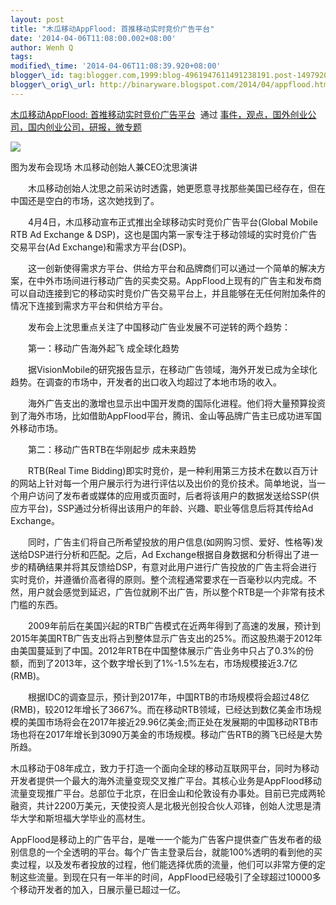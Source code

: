 ```yaml
--- 
layout: post 
title: "木瓜移动AppFlood: 首推移动实时竞价广告平台"
date: '2014-04-06T11:08:00.002+08:00' 
author: Wenh Q
tags:
modified\_time: '2014-04-06T11:08:39.920+08:00' 
blogger\_id: tag:blogger.com,1999:blog-4961947611491238191.post-1497920428455191868
blogger\_orig\_url: http://binaryware.blogspot.com/2014/04/appflood.html
--- 
```

[木瓜移动AppFlood:
首推移动实时竞价广告平台](http://www.kuailiyu.com/article/9193.html)  通过
[事件，观点，国外创业公司，国内创业公司，研报，微专题](http://www.kuailiyu.com/)





![](https://images-blogger-opensocial.googleusercontent.com/gadgets/proxy?url=http%3A%2F%2Fwww.kuailiyu.com%2Fuploadfile%2F2014%2F0404%2F20140404121003613.jpg&container=blogger&gadget=a&rewriteMime=image%2F*)



图为发布会现场 木瓜移动创始人兼CEO沈思演讲



　　木瓜移动创始人沈思之前采访时透露，她更愿意寻找那些美国已经存在，但在中国还是空白的市场，这次她找到了。



　　4月4日，木瓜移动宣布正式推出全球移动实时竞价广告平台(Global Mobile
RTB Ad Exchange &
DSP)，这也是国内第一家专注于移动领域的实时竞价广告交易平台(Ad
Exchange)和需求方平台(DSP)。



　　这一创新使得需求方平台、供给方平台和品牌商们可以通过一个简单的解决方案，在中外市场间进行移动广告的买卖交易。AppFlood上现有的广告主和发布商可以自动连接到它的移动实时竞价广告交易平台上，并且能够在无任何附加条件的情况下连接到需求方平台和供给方平台。



　　发布会上沈思重点关注了中国移动广告业发展不可逆转的两个趋势：



　　第一：移动广告海外起飞 成全球化趋势



　　据VisionMobile的研究报告显示，在移动广告领域，海外开发已成为全球化趋势。在调查的市场中，开发者的出口收入均超过了本地市场的收入。



　　海外广告支出的激增也显示出中国开发商的国际化进程。他们将大量预算投资到了海外市场，比如借助AppFlood平台，腾讯、金山等品牌广告主已成功进军国外移动市场。



　　第二：移动广告RTB在华刚起步 成未来趋势



　　RTB(Real Time
Bidding)即实时竞价，是一种利用第三方技术在数以百万计的网站上针对每一个用户展示行为进行评估以及出价的竞价技术。简单地说，当一个用户访问了发布者或媒体的应用或页面时，后者将该用户的数据发送给SSP(供应方平台)，SSP通过分析得出该用户的年龄、兴趣、职业等信息后将其传给Ad
Exchange。



　　同时，广告主们将自己所希望投放的用户信息(如网购习惯、爱好、性格等)发送给DSP进行分析和匹配。之后，Ad
Exchange根据自身数据和分析得出了进一步的精确结果并将其反馈给DSP，有意对此用户进行广告投放的广告主将会进行实时竞价，并遵循价高者得的原则。整个流程通常要求在一百毫秒以内完成。不然，用户就会感觉到延迟，广告位就刷不出广告，所以整个RTB是一个非常有技术门槛的东西。



　　2009年前后在美国兴起的RTB广告模式在近两年得到了高速的发展，预计到2015年美国RTB广告支出将占到整体显示广告支出的25%。而这股热潮于2012年由美国蔓延到了中国。2012年RTB在中国整体展示广告业务中只占了0.3%的份额，而到了2013年，这个数字增长到了1%-1.5%左右，市场规模接近3.7亿(RMB)。



　　根据IDC的调查显示，预计到2017年，中国RTB的市场规模将会超过48亿(RMB)，较2012年增长了3667%。而在移动RTB领域，已经达到数亿美金市场规模的美国市场将会在2017年接近29.96亿美金;而正处在发展期的中国移动RTB市场也将在2017年增长到3090万美金的市场规模。移动广告RTB的腾飞已经是大势所趋。



木瓜移动于08年成立，致力于打造一个面向全球的移动互联网平台，同时为移动开发者提供一个最大的海外流量变现交叉推广平台。其核心业务是AppFlood移动流量变现推广平台。总部位于北京，在旧金山和伦敦设有办事处。目前已完成两轮融资，共计2200万美元，天使投资人是北极光创投合伙人邓锋，创始人沈思是清华大学和斯坦福大学毕业的高材生。



AppFlood是移动上的广告平台，是唯一一个能为广告客户提供查广告发布者的级别信息的一个全透明的平台。每个广告主登录后台，就能100%透明的看到他的买卖过程，以及发布者投放的过程，他们能选择优质的流量，他们可以非常方便的定制这些流量。到现在只有一年半的时间，AppFlood已经吸引了全球超过10000多个移动开发者的加入，日展示量已超过一亿。
